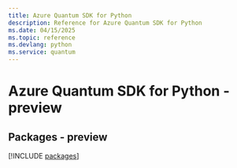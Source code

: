 ```yaml
---
title: Azure Quantum SDK for Python
description: Reference for Azure Quantum SDK for Python
ms.date: 04/15/2025
ms.topic: reference
ms.devlang: python
ms.service: quantum
---
```

# Azure Quantum SDK for Python - preview
## Packages - preview
[!INCLUDE [packages](quantum-index.md)]